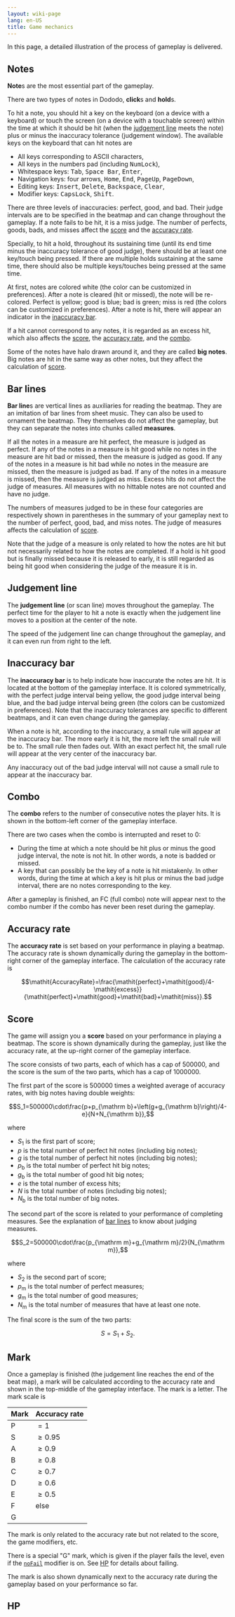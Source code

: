 ```yaml
---
layout: wiki-page
lang: en-US
title: Game mechanics
---
```


In this page, a detailed illustration of the process of gameplay is delivered.

## Notes

**Note**s are the most essential part of the gameplay.

There are two types of notes in Dododo, **click**s and **hold**s.

To hit a note, you should hit a key on the keyboard (on a device with a keyboard)
or touch the screen (on a device with a touchable screen)
within the time at which it should be hit (when the [judgement line](#judgement-line) meets the note)
plus or minus the inaccuracy tolerance (judgement window).
The available keys on the keyboard that can hit notes are

- All keys corresponding to ASCII characters,
- All keys in the numbers pad (including <kbd>NumLock</kbd>),
- Whitespace keys: <kbd>Tab</kbd>, <kbd>Space Bar</kbd>, <kbd>Enter</kbd>,
- Navigation keys: four arrows, <kbd>Home</kbd>, <kbd>End</kbd>, <kbd>PageUp</kbd>, <kbd>PageDown</kbd>,
- Editing keys: <kbd>Insert</kbd>, <kbd>Delete</kbd>, <kbd>Backspace</kbd>, <kbd>Clear</kbd>,
- Modifier keys: <kbd>CapsLock</kbd>, <kbd>Shift</kbd>.

There are three levels of inaccuracies: perfect, good, and bad.
Their judge intervals are to be specified in the beatmap and can change throughout the gameplay.
If a note fails to be hit, it is a miss judge.
The number of perfects, goods, bads, and misses affect
the [score](#score) and the [accuracy rate](#accuracy-rate).

Specially, to hit a hold, throughout its sustaining time
(until its end time minus the inaccuracy tolerance of good judge),
there should be at least one key/touch being pressed.
If there are multiple holds sustaining at the same time,
there should also be multiple keys/touches being pressed at the same time.

At first, notes are colored white (the color can be customized in preferences).
After a note is cleared (hit or missed), the note will be re-colored.
Perfect is yellow; good is blue; bad is green; miss is red (the colors can be customized in preferences).
After a note is hit, there will appear an indicator in the [inaccuracy bar](#inaccuracy-bar).

If a hit cannot correspond to any notes, it is regarded as an excess hit,
which also affects the [score](#score), the [accuracy rate](#accuracy-rate), and the [combo](#combo).

Some of the notes have halo drawn around it, and they are called **big notes**.
Big notes are hit in the same way as other notes,
but they affect the calculation of [score](#score).

## Bar lines

**Bar line**s are vertical lines as auxiliaries for reading the beatmap.
They are an imitation of bar lines from sheet music.
They can also be used to ornament the beatmap.
They themselves do not affect the gameplay,
but they can separate the notes into chunks called **measures**.

If all the notes in a measure are hit perfect,
the measure is judged as perfect.
If any of the notes in a measure is hit good while no notes in the measure are hit bad or missed,
then the measure is judged as good.
If any of the notes in a measure is hit bad while no notes in the measure are missed,
then the measure is judged as bad.
If any of the notes in a measure is missed, then the measure is judged as miss.
Excess hits do not affect the judge of measures.
All measures with no hittable notes are not counted and have no judge.

The numbers of measures judged to be in these four categories
are respectively shown in parentheses in the summary of your gameplay
next to the number of perfect, good, bad, and miss notes.
The judge of measures affects the calculation of [score](#score).

Note that the judge of a measure is only related to how the notes are hit
but not necessarily related to how the notes are completed.
If a hold is hit good but is finally missed because it is released to early,
it is still regarded as being hit good when considering the judge of the measure it is in.

## Judgement line

The **judgement line** (or scan line) moves throughout the gameplay.
The perfect time for the player to hit a note is exactly
when the judgement line moves to a position at the center of the note.

The speed of the judgement line can change throughout the gameplay,
and it can even run from right to the left.

## Inaccuracy bar

The **inaccuracy bar** is to help indicate how inaccurate the notes are hit.
It is located at the bottom of the gameplay interface.
It is colored symmetrically, with the perfect judge interval being yellow,
the good judge interval being blue, and the bad judge interval being green
(the colors can be customized in preferences).
Note that the inaccuracy tolerances are specific to different beatmaps,
and it can even change during the gameplay.

When a note is hit, according to the inaccuracy,
a small rule will appear at the inaccuracy bar.
The more early it is hit, the more left the small rule will be to.
The small rule then fades out.
With an exact perfect hit, the small rule will appear at the very center of the inaccuracy bar.

Any inaccuracy out of the bad judge interval
will not cause a small rule to appear at the inaccuracy bar.

## Combo

The **combo** refers to the number of consecutive notes the player hits.
It is shown in the bottom-left corner of the gameplay interface.

There are two cases when the combo is interrupted and reset to 0:

- During the time at which a note should be hit plus or minus the good judge interval,
the note is not hit. In other words, a note is badded or missed.
- A key that can possibly be the key of a note is hit mistakenly.
In other words, during the time at which a key is hit plus or minus the bad judge interval,
there are no notes corresponding to the key.

After a gameplay is finished, an FC (full combo) note will appear next to the combo number
if the combo has never been reset during the gameplay.

## Accuracy rate

The **accuracy rate** is set based on your performance in playing a beatmap.
The accuracy rate is shown dynamically during the gameplay
in the bottom-right corner of the gameplay interface.
The calculation of the accuracy rate is

$$\mathit{AccuracyRate}=\frac{\mathit{perfect}+\mathit{good}/4-\mathit{excess}}{\mathit{perfect}+\mathit{good}+\mathit{bad}+\mathit{miss}}.$$

## Score

The game will assign you a **score** based on your performance in playing a beatmap.
The score is shown dynamically during the gameplay, just like the accuracy rate,
at the up-right corner of the gameplay interface.

The score consists of two parts, each of which has a cap of 500000,
and the score is the sum of the two parts, which has a cap of 1000000.

The first part of the score is 500000 times a weighted average of accuracy rates,
with big notes having double weights:

$$S_1=500000\cdot\frac{p+p_{\mathrm b}+\left(g+g_{\mathrm b}\right)/4-e}{N+N_{\mathrm b}},$$

where

- $S_1$ is the first part of score;
- $p$ is the total number of perfect hit notes (including big notes);
- $g$ is the total number of perfect hit notes (including big notes);
- $p_{\mathrm b}$ is the total number of perfect hit big notes;
- $g_{\mathrm b}$ is the total number of good hit big notes;
- $e$ is the total number of excess hits;
- $N$ is the total number of notes (including big notes);
- $N_{\mathrm b}$ is the total number of big notes.

The second part of the score is related to your performance of completing measures.
See the explanation of [bar lines](#bar-lines) to know about judging measures.

$$S_2=500000\cdot\frac{p_{\mathrm m}+g_{\mathrm m}/2}{N_{\mathrm m}},$$

where

- $S_2$ is the second part of score;
- $p_{\mathrm m}$ is the total number of perfect measures;
- $g_{\mathrm m}$ is the total number of good measures;
- $N_{\mathrm m}$ is the total number of measures that have at least one note.

The final score is the sum of the two parts:

$$S=S_1+S_2.$$

## Mark

Once a gameplay is finished (the judgement line reaches the end of the beat map),
a mark will be calculated according to the accuracy rate
and shown in the top-middle of the gameplay interface.
The mark is a letter. The mark scale is

| Mark | Accuracy rate |
|------|---------------|
| P    | $=1$          |
| S    | $\ge0.95$     |
| A    | $\ge0.9$      |
| B    | $\ge0.8$      |
| C    | $\ge0.7$      |
| D    | $\ge0.6$      |
| E    | $\ge0.5$      |
| F    | else          |
| G | |

The mark is only related to the accuracy rate
but not related to the score, the game modifiers, etc.

There is a special "G" mark, which is given if the player fails the level,
even if the [`noFail`](game-modifiers#noFail) modifier is on.
See [HP](#hp) for details about failing.

The mark is also shown dynamically next to the accuracy rate during the gameplay
based on your performance so far.

## HP

<!-- TODO -->
